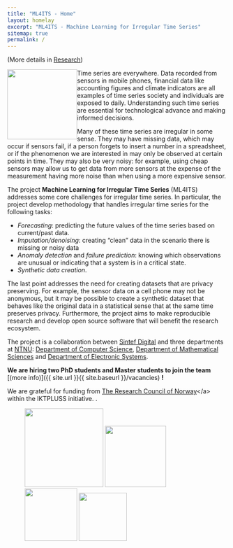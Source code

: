 ```yaml
---
title: "ML4ITS - Home"
layout: homelay
excerpt: "ML4ITS - Machine Learning for Irregular Time Series"
sitemap: true
permalink: /
---
```



(More details in [Research](research))

<img src="{{ site.url }}{{ site.baseurl }}/images/logopic/ml4its.png" style="float: left;width: 160px"> Time series are everywhere. Data recorded from sensors in mobile phones, financial data like accounting figures and climate indicators are all examples of time series society and individuals are exposed to daily. Understanding such time series are essential for technological advance and making informed decisions. 

Many of these time series are irregular in some sense. They may have missing data, which may occur if sensors fail, if a person forgets to insert a number in a spreadsheet, or if the phenomenon we are interested in may only be observed at certain points in time. They may also be very noisy: for example, using cheap sensors may allow us to get data from more sensors at the expense of the measurement having more noise than when using a more expensive sensor. 

The project **Machine Learning for Irregular Time Series** (ML4ITS) addresses some core challenges for irregular time series. In particular, the project develop methodology that handles irregular time series for the following tasks:

 - *Forecasting*: predicting the future values of the time series based on current/past data.
 - *Imputation/denoising*: creating “clean” data in the scenario there is missing or noisy data
 - *Anomaly detection* and *failure prediction*: knowing which observations are unusual or indicating that a system is in a critical state.
 - *Synthetic data creation*.
 
The last point addresses the need for creating datasets that are privacy preserving. For example, the sensor data on a cell phone may not be anonymous, but it may be possible to create a synthetic dataset that behaves like the original data in a statistical sense that at the same time preserves privacy. Furthermore, the project aims to make reproducible research and develop open source software that will benefit the research ecosystem.

The project is a collaboration between [Sintef Digital](https://www.sintef.no/digital/) and three departments at [NTNU](https://www.ntnu.edu/): [Department of Computer Science](https://www.ntnu.edu/idi), [Department of Mathematical Sciences](https://www.ntnu.edu/imf) and [Department of Electronic Systems](https://www.ntnu.edu/ies).


 **We are  hiring two PhD students and Master students to join the team** [(more info)]({{ site.url }}{{ site.baseurl }}/vacancies) **!**


We are grateful for funding from [The Research Council of Norway](href="https://www.forskningsradet.no/")</a> within the IKTPLUSS initiative. .

<figure class="fourth">
  <img src="{{ site.url }}{{ site.baseurl }}/images/logopic/sintef.png" style="width: 180px">
  <img src="{{ site.url }}{{ site.baseurl }}/images/logopic/ntnu.png" style="width: 140px">
  <img src="{{ site.url }}{{ site.baseurl }}/images/logopic/ailab.png" style="width: 120px">
  <img src="{{ site.url }}{{ site.baseurl }}/images/logopic/nfr.png" style="width: 110px">
</figure>
